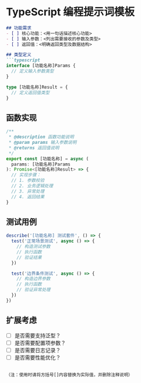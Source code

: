# TypeScript 编程提示词模板

```markdown
## 功能需求
- [ ] 核心功能：<用一句话描述核心功能>
- [ ] 输入参数：<列出需要接收的参数及类型>
- [ ] 返回值：<明确返回类型及数据结构>

## 类型定义
```typescript
interface [功能名称]Params {
  // 定义输入参数类型
}

type [功能名称]Result = {
  // 定义返回值类型
}
```

## 函数实现
```typescript
/**
 * @description 函数功能说明
 * @param params 输入参数说明
 * @returns 返回值说明
 */
export const [功能名称] = async (
  params: [功能名称]Params
): Promise<[功能名称]Result> => {
  // 实现步骤：
  // 1. 参数校验
  // 2. 业务逻辑处理
  // 3. 异常处理
  // 4. 返回结果
}
```

## 测试用例
```typescript
describe('[功能名称] 测试套件', () => {
  test('正常场景测试', async () => {
    // 构造测试参数
    // 执行函数
    // 验证结果
  })

  test('边界条件测试', async () => {
    // 构造边界参数
    // 执行函数
    // 验证异常处理
  })
})
```

## 扩展考虑
- [ ] 是否需要支持泛型？
- [ ] 是否需要配置项参数？
- [ ] 是否需要日志记录？
- [ ] 是否需要性能优化？
``` 

（注：使用时请将方括号[]内容替换为实际值，并删除注释说明）